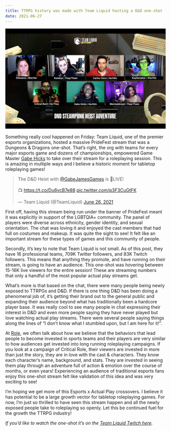 ```yaml
---
title: TTRPG history was made with Team Liquid hosting a D&D one-shot for PrideFest
date: 2021-06-27
---
```


![Color Palette Exploration](../images/posts/TTRPGHistoryWasMade.jpg)

Something really cool happened on Friday: Team Liquid, one of the premier esports organizations, hosted a massive PrideFest stream that was a Dungeons & Dragons one-shot. That’s right, the org with teams for every major esports game and dozens of championships, empowered Game Master [Gabe Hicks](https://twitter.com/GabeJamesGames) to take over their stream for a roleplaying session. This is amazing in multiple ways and I believe a historic moment for tabletop roleplaying games!

<blockquote class="twitter-tweet" data-dnt="true"><p lang="en" dir="ltr">The D&amp;D Heist with <a href="https://twitter.com/GabeJamesGames?ref_src=twsrc%5Etfw">@GabeJamesGames</a> is 🔴LIVE!<br><br>📺 <a href="https://t.co/Du6vcB7e88">https://t.co/Du6vcB7e88</a> <a href="https://t.co/p3F3CuGtFK">pic.twitter.com/p3F3CuGtFK</a></p>&mdash; Team Liquid (@TeamLiquid) <a href="https://twitter.com/TeamLiquid/status/1408627585614024706?ref_src=twsrc%5Etfw">June 26, 2021</a></blockquote>

First off, having this stream being run under the banner of PrideFest meant it was explicitly in support of the LGBTQIA+ community. The panel of players were diverse across ethnicity, gender identity, and sexual orientation. The chat was loving it and enjoyed the cast members that had full on costumes and makeup. It was quite the sight to see! It felt like an important stream for these types of games and this community of people.

Secondly, it’s key to note that Team Liquid is not small. As of this post, they have 16 professional teams, 709K Twitter followers, and 83K Twitch followers. This means that anything they promote, and have running on their stream, is going to have an audience. This one-shot was hovering between 15-16K live viewers for the entire session! These are streaming numbers that only a handful of the most popular actual play streams get.

What’s more is that based on the chat, there were many people being newly exposed to TTRPGs and D&D. If there is one thing D&D has been doing a phenomenal job of, it’s getting their brand out to the general public and expanding their audience beyond what has traditionally been a hardcore player base. It was really cool to see many people in chat expressing their interest in D&D and even more people saying they have never played but love watching actual play streams. There were several people saying things along the lines of “I don’t know what I stumbled upon, but I am here for it!”.

At [Role](https://www.playrole.com/), we often talk about how we believe that the behaviors that lead people to become invested in sports teams and their players are very similar to how audiences get invested into long running roleplaying campaigns. If you look at a campaign of Critical Role, their viewers are invested in more than just the story, they are in love with the cast & characters. They know each character’s name, background, and stats. They are invested in seeing them play through an adventure full of action & emotion over the course of months, or even years! Experiencing an audience of traditional esports fans enjoy this one-shot stream felt like validation of this idea and was very exciting to see!

I’m hoping we get more of this Esports x Actual Play crossovers. I believe it has potential to be a large growth vector for tabletop roleplaying games. For now, I’m just so thrilled to have seen this stream happen and all the newly exposed people take to roleplaying so openly. Let this be continued fuel for the growth the TTRPG industry!

_If you’d like to watch the one-shot it’s on the [Team Liquid Twitch here](https://www.twitch.tv/videos/1067758814?t=02h30m55s)._
